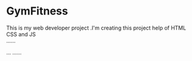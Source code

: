 # GymFitness
This is my web developer project .I'm creating this project help of HTML CSS and JS     
......

...
......
